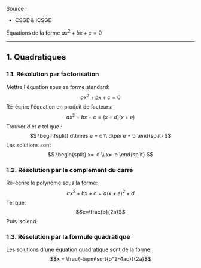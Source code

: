 Source : 
- CSGE & ICSGE 

Équations de la forme $ax^2 + bx + c = 0$

---
## 1. Quadratiques

### 1.1. Résolution par factorisation
Mettre l'équation sous sa forme standard: 
$$
ax^2 + bx + c = 0
$$
Ré-écrire l'équation en produit de facteurs: 
$$
ax^2 + bx + c = (x+d)(x+e)
$$
Trouver $d$ et $e$ tel que :
$$
\begin{split}
d\times e = c \\
d\pm e = b
\end{split}
$$
Les solutions sont 
$$
\begin{split}
x=-d \\
x=-e
\end{split}
$$
### 1.2. Résolution par le complément du carré
Ré-écrire le polynôme sous la forme: 
$$ax^2+bx+c = a(x+e)^2+d$$
Tel que:
$$e=\frac{b}{2a}$$
Puis isoler $d$.
### 1.3. Résolution par la formule quadratique 
Les solutions d'une équation quadratique sont de la forme:
$$x = \frac{-b\pm\sqrt{b^2-4ac}}{2a}$$
